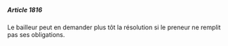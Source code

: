 ##### Article 1816

Le bailleur peut en demander plus tôt la résolution si le preneur ne remplit pas ses obligations.


